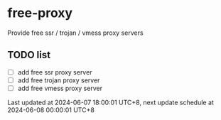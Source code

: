 
# free-proxy
Provide free ssr / trojan / vmess proxy servers


## TODO list
- [ ] add free ssr proxy server
- [ ] add free trojan proxy server
- [ ] add free vmess proxy server

Last updated at 2024-06-07 18:00:01 UTC+8, next update schedule at 2024-06-08 00:00:01 UTC+8

